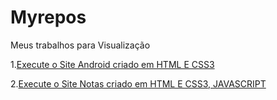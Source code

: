 # Myrepos
 Meus trabalhos para Visualização
<p></p>

 1.<a href="https://matheuslcnh.github.io/projeto-android/index.html" target="_blank">Execute o Site Android criado em HTML E CSS3</a>

 <p></p>

 2.<a href="https://matheuslcnh.github.io/Myrepos/Javasript/Notas.html" target="_blank">Execute o Site Notas criado em HTML E CSS3, JAVASCRIPT</a>
 

